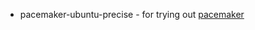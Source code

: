 * pacemaker-ubuntu-precise - for trying out [pacemaker](http://clusterlabs.org/quickstart-ubuntu.html)
